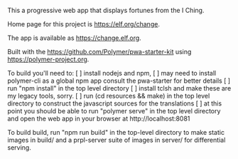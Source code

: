 
This a progressive web app that displays fortunes from the I Ching.

Home page for this project is https://elf.org/change.

The app is available as https://change.elf.org.

Built with the https://github.com/Polymer/pwa-starter-kit using https://polymer-project.org.

To build you'll need to:
[ ] install nodejs and npm,
[ ] may need to install polymer-cli as a global npm app
    consult the pwa-starter for better details
[ ] run "npm install" in the top level directory
[ ] install tclsh and make
    these are my legacy tools, sorry.
[ ] run (cd resources && make) in the top level directory
    to construct the javascript sources for the translations
[ ] at this point you should be able to run "polymer serve"
    in the top level directory and open the web app in your
    browser at http://localhost:8081

To build build, run "npm run build" in the top-level directory
to make static images in build/ and a prpl-server suite of images
in server/ for differential serving.


